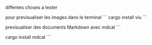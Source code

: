 diffentes choses a tester

pour previsualiser les images dans le terminal
´´´
cargo install viu
´´´

previsualiser des documents Markdown avec mdcat
´´´

cargo install mdcat
´´´
